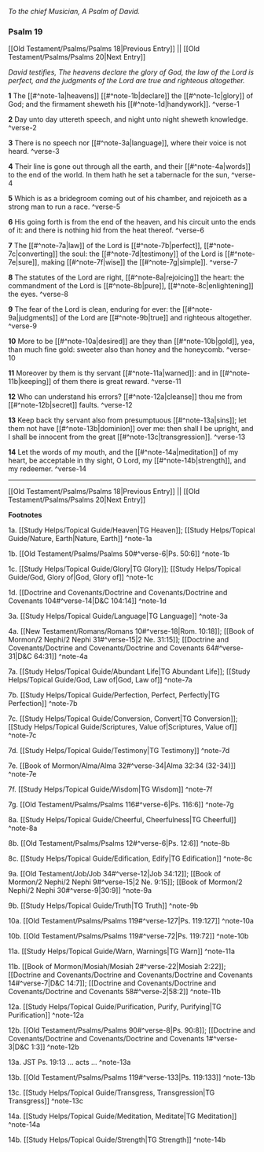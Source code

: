 *To the chief Musician, A Psalm of David.*

### Psalm 19

[[Old Testament/Psalms/Psalms 18|Previous Entry]]  ||  [[Old Testament/Psalms/Psalms 20|Next Entry]]

*David testifies, The heavens declare the glory of God, the law of the Lord is perfect, and the judgments of the Lord are true and righteous altogether.*

**1**  The [[#^note-1a|heavens]] [[#^note-1b|declare]] the [[#^note-1c|glory]] of God; and the firmament sheweth his [[#^note-1d|handywork]]. ^verse-1

**2**  Day unto day uttereth speech, and night unto night sheweth knowledge. ^verse-2

**3**  There is no speech nor [[#^note-3a|language]], where their voice is not heard. ^verse-3

**4**  Their line is gone out through all the earth, and their [[#^note-4a|words]] to the end of the world. In them hath he set a tabernacle for the sun, ^verse-4

**5**  Which is as a bridegroom coming out of his chamber, and rejoiceth as a strong man to run a race. ^verse-5

**6**  His going forth is from the end of the heaven, and his circuit unto the ends of it: and there is nothing hid from the heat thereof. ^verse-6

**7**  The [[#^note-7a|law]] of the Lord is [[#^note-7b|perfect]], [[#^note-7c|converting]] the soul: the [[#^note-7d|testimony]] of the Lord is [[#^note-7e|sure]], making [[#^note-7f|wise]] the [[#^note-7g|simple]]. ^verse-7

**8**  The statutes of the Lord are right, [[#^note-8a|rejoicing]] the heart: the commandment of the Lord is [[#^note-8b|pure]], [[#^note-8c|enlightening]] the eyes. ^verse-8

**9**  The fear of the Lord is clean, enduring for ever: the [[#^note-9a|judgments]] of the Lord are [[#^note-9b|true]] and righteous altogether. ^verse-9

**10**  More to be [[#^note-10a|desired]] are they than [[#^note-10b|gold]], yea, than much fine gold: sweeter also than honey and the honeycomb. ^verse-10

**11**  Moreover by them is thy servant [[#^note-11a|warned]]: and in [[#^note-11b|keeping]] of them there is great reward. ^verse-11

**12**  Who can understand his errors? [[#^note-12a|cleanse]] thou me from [[#^note-12b|secret]] faults. ^verse-12

**13**  Keep back thy servant also from presumptuous [[#^note-13a|sins]]; let them not have [[#^note-13b|dominion]] over me: then shall I be upright, and I shall be innocent from the great [[#^note-13c|transgression]]. ^verse-13

**14**  Let the words of my mouth, and the [[#^note-14a|meditation]] of my heart, be acceptable in thy sight, O Lord, my [[#^note-14b|strength]], and my redeemer. ^verse-14


---
[[Old Testament/Psalms/Psalms 18|Previous Entry]]  ||  [[Old Testament/Psalms/Psalms 20|Next Entry]]


**Footnotes**


1a. [[Study Helps/Topical Guide/Heaven|TG Heaven]]; [[Study Helps/Topical Guide/Nature, Earth|Nature, Earth]] ^note-1a

1b. [[Old Testament/Psalms/Psalms 50#^verse-6|Ps. 50:6]] ^note-1b

1c. [[Study Helps/Topical Guide/Glory|TG Glory]]; [[Study Helps/Topical Guide/God, Glory of|God, Glory of]] ^note-1c

1d. [[Doctrine and Covenants/Doctrine and Covenants/Doctrine and Covenants 104#^verse-14|D&C 104:14]] ^note-1d

3a. [[Study Helps/Topical Guide/Language|TG Language]] ^note-3a

4a. [[New Testament/Romans/Romans 10#^verse-18|Rom. 10:18]]; [[Book of Mormon/2 Nephi/2 Nephi 31#^verse-15|2 Ne. 31:15]]; [[Doctrine and Covenants/Doctrine and Covenants/Doctrine and Covenants 64#^verse-31|D&C 64:31]] ^note-4a

7a. [[Study Helps/Topical Guide/Abundant Life|TG Abundant Life]]; [[Study Helps/Topical Guide/God, Law of|God, Law of]] ^note-7a

7b. [[Study Helps/Topical Guide/Perfection, Perfect, Perfectly|TG Perfection]] ^note-7b

7c. [[Study Helps/Topical Guide/Conversion, Convert|TG Conversion]]; [[Study Helps/Topical Guide/Scriptures, Value of|Scriptures, Value of]] ^note-7c

7d. [[Study Helps/Topical Guide/Testimony|TG Testimony]] ^note-7d

7e. [[Book of Mormon/Alma/Alma 32#^verse-34|Alma 32:34 (32-34)]] ^note-7e

7f. [[Study Helps/Topical Guide/Wisdom|TG Wisdom]] ^note-7f

7g. [[Old Testament/Psalms/Psalms 116#^verse-6|Ps. 116:6]] ^note-7g

8a. [[Study Helps/Topical Guide/Cheerful, Cheerfulness|TG Cheerful]] ^note-8a

8b. [[Old Testament/Psalms/Psalms 12#^verse-6|Ps. 12:6]] ^note-8b

8c. [[Study Helps/Topical Guide/Edification, Edify|TG Edification]] ^note-8c

9a. [[Old Testament/Job/Job 34#^verse-12|Job 34:12]]; [[Book of Mormon/2 Nephi/2 Nephi 9#^verse-15|2 Ne. 9:15]]; [[Book of Mormon/2 Nephi/2 Nephi 30#^verse-9|30:9]] ^note-9a

9b. [[Study Helps/Topical Guide/Truth|TG Truth]] ^note-9b

10a. [[Old Testament/Psalms/Psalms 119#^verse-127|Ps. 119:127]] ^note-10a

10b. [[Old Testament/Psalms/Psalms 119#^verse-72|Ps. 119:72]] ^note-10b

11a. [[Study Helps/Topical Guide/Warn, Warnings|TG Warn]] ^note-11a

11b. [[Book of Mormon/Mosiah/Mosiah 2#^verse-22|Mosiah 2:22]]; [[Doctrine and Covenants/Doctrine and Covenants/Doctrine and Covenants 14#^verse-7|D&C 14:7]]; [[Doctrine and Covenants/Doctrine and Covenants/Doctrine and Covenants 58#^verse-2|58:2]] ^note-11b

12a. [[Study Helps/Topical Guide/Purification, Purify, Purifying|TG Purification]] ^note-12a

12b. [[Old Testament/Psalms/Psalms 90#^verse-8|Ps. 90:8]]; [[Doctrine and Covenants/Doctrine and Covenants/Doctrine and Covenants 1#^verse-3|D&C 1:3]] ^note-12b

13a. JST Ps. 19:13 ... acts ... ^note-13a

13b. [[Old Testament/Psalms/Psalms 119#^verse-133|Ps. 119:133]] ^note-13b

13c. [[Study Helps/Topical Guide/Transgress, Transgression|TG Transgress]] ^note-13c

14a. [[Study Helps/Topical Guide/Meditation, Meditate|TG Meditation]] ^note-14a

14b. [[Study Helps/Topical Guide/Strength|TG Strength]] ^note-14b